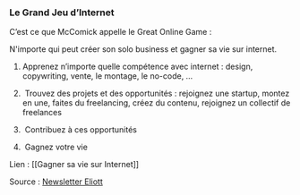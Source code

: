 ### Le Grand Jeu d’Internet

C’est ce que McComick appelle le Great Online Game :  

N'importe qui peut créer son solo business et gagner sa vie sur internet.

1. Apprenez n’importe quelle compétence avec internet : design, copywriting, vente, le montage, le no-code, …
    
2.  Trouvez des projets et des opportunités : rejoignez une startup, montez en une, faites du freelancing, créez du contenu, rejoignez un collectif de freelances
    
3.  Contribuez à ces opportunités
    
4.  Gagnez votre vie

Lien : [[Gagner sa vie sur Internet]]

Source : [Newsletter Eliott](https://mail.google.com/mail/u/0/#inbox/FMfcgzGwHLpXhdBwbHjsWXgHFbDDJMpp)
